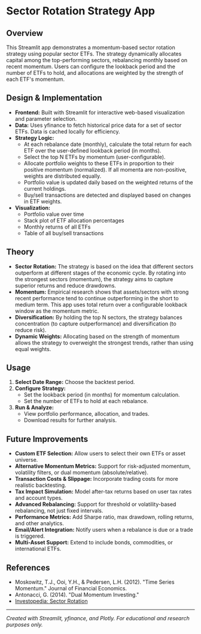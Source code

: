 # Sector Rotation Strategy App

## Overview
This Streamlit app demonstrates a momentum-based sector rotation strategy using popular sector ETFs. The strategy dynamically allocates capital among the top-performing sectors, rebalancing monthly based on recent momentum. Users can configure the lookback period and the number of ETFs to hold, and allocations are weighted by the strength of each ETF's momentum.

## Design & Implementation
- **Frontend:** Built with Streamlit for interactive web-based visualization and parameter selection.
- **Data:** Uses yfinance to fetch historical price data for a set of sector ETFs. Data is cached locally for efficiency.
- **Strategy Logic:**
  - At each rebalance date (monthly), calculate the total return for each ETF over the user-defined lookback period (in months).
  - Select the top N ETFs by momentum (user-configurable).
  - Allocate portfolio weights to these ETFs in proportion to their positive momentum (normalized). If all momenta are non-positive, weights are distributed equally.
  - Portfolio value is updated daily based on the weighted returns of the current holdings.
  - Buy/sell transactions are detected and displayed based on changes in ETF weights.
- **Visualization:**
  - Portfolio value over time
  - Stack plot of ETF allocation percentages
  - Monthly returns of all ETFs
  - Table of all buy/sell transactions

## Theory
- **Sector Rotation:** The strategy is based on the idea that different sectors outperform at different stages of the economic cycle. By rotating into the strongest sectors (momentum), the strategy aims to capture superior returns and reduce drawdowns.
- **Momentum:** Empirical research shows that assets/sectors with strong recent performance tend to continue outperforming in the short to medium term. This app uses total return over a configurable lookback window as the momentum metric.
- **Diversification:** By holding the top N sectors, the strategy balances concentration (to capture outperformance) and diversification (to reduce risk).
- **Dynamic Weights:** Allocating based on the strength of momentum allows the strategy to overweight the strongest trends, rather than using equal weights.

## Usage
1. **Select Date Range:** Choose the backtest period.
2. **Configure Strategy:**
   - Set the lookback period (in months) for momentum calculation.
   - Set the number of ETFs to hold at each rebalance.
3. **Run & Analyze:**
   - View portfolio performance, allocation, and trades.
   - Download results for further analysis.

## Future Improvements
- **Custom ETF Selection:** Allow users to select their own ETFs or asset universe.
- **Alternative Momentum Metrics:** Support for risk-adjusted momentum, volatility filters, or dual momentum (absolute/relative).
- **Transaction Costs & Slippage:** Incorporate trading costs for more realistic backtesting.
- **Tax Impact Simulation:** Model after-tax returns based on user tax rates and account types.
- **Advanced Rebalancing:** Support for threshold or volatility-based rebalancing, not just fixed intervals.
- **Performance Metrics:** Add Sharpe ratio, max drawdown, rolling returns, and other analytics.
- **Email/Alert Integration:** Notify users when a rebalance is due or a trade is triggered.
- **Multi-Asset Support:** Extend to include bonds, commodities, or international ETFs.

## References
- Moskowitz, T.J., Ooi, Y.H., & Pedersen, L.H. (2012). "Time Series Momentum." Journal of Financial Economics.
- Antonacci, G. (2014). "Dual Momentum Investing."
- [Investopedia: Sector Rotation](https://www.investopedia.com/terms/s/sectorrotation.asp)

---
*Created with Streamlit, yfinance, and Plotly. For educational and research purposes only.*
